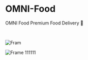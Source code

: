 # OMNI-Food
OMNI Food Premium Food Delivery 🥓

<br>

![Fram](https://github.com/user-attachments/assets/88af803b-371a-4cec-b332-5e47043af30a)
<br>

![Frame 111111](https://github.com/user-attachments/assets/eed999a6-16fc-4c84-bad8-3be73f05ee8f)
